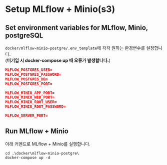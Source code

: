 # Setup MLflow + Minio(s3)

## Set environment variables for MLflow, Minio, postgreSQL

`docker/mlflow-minio-postgre/.env_template`에 각각 원하는 환경변수를 설정합니다.  
(**미기입 시 docker-compose up 때 오류가 발생합니다.**)

```json
MLFLOW_POSTGRES_USER=
MLFLOW_POSTGRES_PASSWORD=
MLFLOW_POSTGRES_DB=
MLFLOW_POSTGRES_PORT=

MLFLOW_MINIO_APP_PORT=
MLFLOW_MINIO_WEB_PORT=
MLFLOW_MINIO_ROOT_USER=
MLFLOW_MINIO_ROOT_PASSWORD=

MLFLOW_SERVER_PORT=
```

## Run MLflow + Minio

아래 커멘드로 MLflow + Minio를 실행합니다.

```shell
cd .\docker\mlflow-minio-postgre\
docker-compose up -d
```
